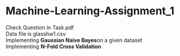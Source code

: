 # Machine-Learning-Assignment_1
Check Question in Task.pdf <br>
Data file is glasshw1.csv <br>
Implementing<b> Gaussian Naive Bayes</b>on a given dataset <br>
Implementing <b> N-Fold Cross Validation <b><br>


